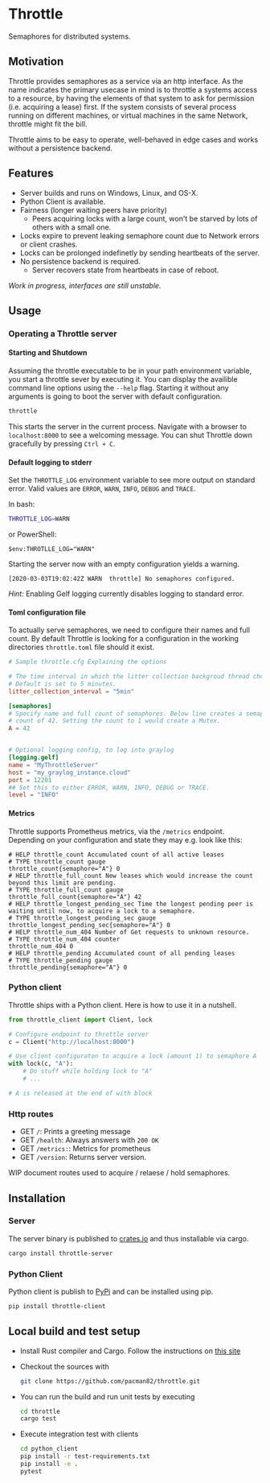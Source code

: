 # Throttle

Semaphores for distributed systems.

## Motivation

Throttle provides semaphores as a service via an http interface. As the name indicates the primary usecase in mind is to throttle a systems access to a resource, by having the elements of that system to ask for permission (i.e. acquiring a lease) first. If the system consists of several process running on different machines, or virtual machines in the same Network, throttle might fit the bill.

Throttle aims to be easy to operate, well-behaved in edge cases and works without a persistence backend.

## Features

* Server builds and runs on Windows, Linux, and OS-X.
* Python Client is available.
* Fairness (longer waiting peers have priority)
  * Peers acquiring locks with a large count, won't be starved by lots of others with a small one.
* Locks expire to prevent leaking semaphore count due to Network errors or client crashes.
* Locks can be prolonged indefinetly by sending heartbeats of the server.
* No persistence backend is required.
  * Server recovers state from heartbeats in case of reboot.

*Work in progress, interfaces are still unstable.*

## Usage

### Operating a Throttle server

#### Starting and Shutdown

Assuming the throttle executable to be in your path environment variable, you start a throttle sever by executing it. You can display the availible command line options using the `--help` flag. Starting it without any arguments is going to boot the server with default configuration.

```bash
throttle
```

This starts the server in the current process. Navigate with a browser to `localhost:8000` to see a welcoming message. You can shut Throttle down gracefully by pressing `Ctrl + C`.

#### Default logging to stderr

Set the `THROTTLE_LOG` environment variable to see more output on standard error. Valid values are `ERROR`, `WARN`, `INFO`, `DEBUG` and `TRACE`.

In bash:

```bash
THROTTLE_LOG=WARN
```

or PowerShell:

```shell
$env:THROTLLE_LOG="WARN"
```

Starting the server now with an empty configuration yields a warning.

```log
[2020-03-03T19:02:42Z WARN  throttle] No semaphores configured.
```

*Hint:* Enabling Gelf logging currently disables logging to standard error.

#### Toml configuration file

To actually serve semaphores, we need to configure their names and full count. By default Throttle is looking for a configuration in the working directories `throttle.toml` file should it exist.

```toml
# Sample throttle.cfg Explaining the options

# The time interval in which the litter collection backgroud thread checks for expired leases.
# Default is set to 5 minutes.
litter_collection_interval = "5min"

[semaphores]
# Specify name and full count of semaphores. Below line creates a semaphore named A with a full
# count of 42. Setting the count to 1 would create a Mutex.
A = 42


# Optional logging config, to log into graylog
[logging.gelf]
name = "MyThrottleServer"
host = "my_graylog_instance.cloud"
port = 12201
## Set this to either ERROR, WARN, INFO, DEBUG or TRACE.
level = "INFO"
```

#### Metrics

Throttle supports Prometheus metrics, via the `/metrics` endpoint. Depending on your configuration and state they may e.g. look like this:

```prometheus
# HELP throttle_count Accumulated count of all active leases
# TYPE throttle_count gauge
throttle_count{semaphore="A"} 0
# HELP throttle_full_count New leases which would increase the count beyond this limit are pending.
# TYPE throttle_full_count gauge
throttle_full_count{semaphore="A"} 42
# HELP throttle_longest_pending_sec Time the longest pending peer is waiting until now, to acquire a lock to a semaphore.
# TYPE throttle_longest_pending_sec gauge
throttle_longest_pending_sec{semaphore="A"} 0
# HELP throttle_num_404 Number of Get requests to unknown resource.
# TYPE throttle_num_404 counter
throttle_num_404 0
# HELP throttle_pending Accumulated count of all pending leases
# TYPE throttle_pending gauge
throttle_pending{semaphore="A"} 0
```

### Python client

Throttle ships with a Python client. Here is how to use it in a nutshell.

```python
from throttle_client import Client, lock

# Configure endpoint to throttle server
c = Client("http://localhost:8000")

# Use client configuraton to acquire a lock (amount 1) to semaphore A
with lock(c, "A"):
    # Do stuff while holding lock to "A"
    # ...

# A is released at the end of with block
```

### Http routes

* GET `/`: Prints a greeting message
* GET `/health`: Always answers with `200 OK`
* GET `/metrics:`: Metrics for prometheus
* GET `/version`: Returns server version.

WIP document routes used to acquire / relaese / hold semaphores.

## Installation

### Server

The server binary is published to [crates.io](https://crates.io) and thus installable via cargo.

```bash
cargo install throttle-server
```

### Python Client

Python client is publish to [PyPi](https://pypi.org) and can be installed using pip.

```bash
pip install throttle-client
```

## Local build and test setup

* Install Rust compiler and Cargo. Follow the instructions on
  [this site](https://www.rust-lang.org/en-US/install.html)
* Checkout the sources with

  ```bash
  git clone https://github.com/pacman82/throttle.git
  ```

* You can run the build and run unit tests by executing

  ```bash
  cd throttle
  cargo test
  ```

* Execute integration test with clients

  ```bash
  cd python_client
  pip install -r test-requirements.txt
  pip install -e .
  pytest
  ```
